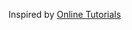 Inspired by [Online Tutorials](https://www.youtube.com/watch?v=_13a3r6MYeM&list=PLNTfiwKnlEUUzXBZHvEPIZUYd8420HDwY&index=4&ab_channel=OnlineTutorials)
